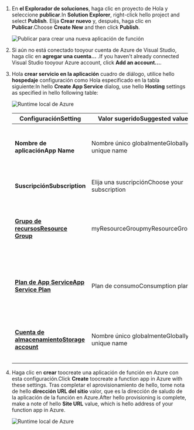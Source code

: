 1. <span data-ttu-id="4a228-101">En **el Explorador de soluciones**, haga clic en proyecto de Hola y seleccione **publicar**.</span><span class="sxs-lookup"><span data-stu-id="4a228-101">In **Solution Explorer**, right-click hello project and select **Publish**.</span></span> <span data-ttu-id="4a228-102">Elija **Crear nuevo** y, después, haga clic en **Publicar**.</span><span class="sxs-lookup"><span data-stu-id="4a228-102">Choose **Create New**  and then click **Publish**.</span></span> 

    ![Publicar para crear una nueva aplicación de función](./media/functions-vstools-publish/functions-vstools-publish-new-function-app.png)

2. <span data-ttu-id="4a228-104">Si aún no está conectado tooyour cuenta de Azure de Visual Studio, haga clic en **agregar una cuenta...** .</span><span class="sxs-lookup"><span data-stu-id="4a228-104">If you haven't already connected Visual Studio tooyour Azure account, click **Add an account...**.</span></span>  

3. <span data-ttu-id="4a228-105">Hola **crear servicio en la aplicación** cuadro de diálogo, utilice hello **hospedaje** configuración como Hola especificado en la tabla siguiente:</span><span class="sxs-lookup"><span data-stu-id="4a228-105">In hello **Create App Service** dialog, use hello **Hosting** settings as specified in hello following table:</span></span> 

    ![Runtime local de Azure](./media/functions-vstools-publish/functions-vstools-publish.png)

    | <span data-ttu-id="4a228-107">Configuración</span><span class="sxs-lookup"><span data-stu-id="4a228-107">Setting</span></span>      | <span data-ttu-id="4a228-108">Valor sugerido</span><span class="sxs-lookup"><span data-stu-id="4a228-108">Suggested value</span></span>  | <span data-ttu-id="4a228-109">Descripción</span><span class="sxs-lookup"><span data-stu-id="4a228-109">Description</span></span>                                |
    | ------------ |  ------- | -------------------------------------------------- |
    | <span data-ttu-id="4a228-110">**Nombre de aplicación**</span><span class="sxs-lookup"><span data-stu-id="4a228-110">**App Name**</span></span> | <span data-ttu-id="4a228-111">Nombre único globalmente</span><span class="sxs-lookup"><span data-stu-id="4a228-111">Globally unique name</span></span> | <span data-ttu-id="4a228-112">Nombre que identifica de forma única la nueva aplicación de función.</span><span class="sxs-lookup"><span data-stu-id="4a228-112">Name that uniquely identifies your new function app.</span></span> |
    | <span data-ttu-id="4a228-113">**Suscripción**</span><span class="sxs-lookup"><span data-stu-id="4a228-113">**Subscription**</span></span> | <span data-ttu-id="4a228-114">Elija una suscripción</span><span class="sxs-lookup"><span data-stu-id="4a228-114">Choose your subscription</span></span> | <span data-ttu-id="4a228-115">Hola toouse de suscripción de Azure.</span><span class="sxs-lookup"><span data-stu-id="4a228-115">hello Azure subscription toouse.</span></span> |
    | <span data-ttu-id="4a228-116">**[Grupo de recursos](../articles/azure-resource-manager/resource-group-overview.md)**</span><span class="sxs-lookup"><span data-stu-id="4a228-116">**[Resource Group](../articles/azure-resource-manager/resource-group-overview.md)**</span></span> | <span data-ttu-id="4a228-117">myResourceGroup</span><span class="sxs-lookup"><span data-stu-id="4a228-117">myResourceGroup</span></span> |  <span data-ttu-id="4a228-118">Nombre del recurso de hello agrupar en qué toocreate la aplicación de la función.</span><span class="sxs-lookup"><span data-stu-id="4a228-118">Name of hello resource group in which toocreate your function app.</span></span> |
    | <span data-ttu-id="4a228-119">**[Plan de App Service](../articles/azure-functions/functions-scale.md)**</span><span class="sxs-lookup"><span data-stu-id="4a228-119">**[App Service Plan](../articles/azure-functions/functions-scale.md)**</span></span> | <span data-ttu-id="4a228-120">Plan de consumo</span><span class="sxs-lookup"><span data-stu-id="4a228-120">Consumption plan</span></span> | <span data-ttu-id="4a228-121">Realizar seguro hello toochoose **consumo** en **tamaño** cuando se crea un nuevo plan.</span><span class="sxs-lookup"><span data-stu-id="4a228-121">Make sure toochoose hello **Consumption** under **Size** when you create a new plan.</span></span>  |
    | <span data-ttu-id="4a228-122">**[Cuenta de almacenamiento](../articles/storage/common/storage-create-storage-account.md#create-a-storage-account)**</span><span class="sxs-lookup"><span data-stu-id="4a228-122">**[Storage account](../articles/storage/common/storage-create-storage-account.md#create-a-storage-account)**</span></span> | <span data-ttu-id="4a228-123">Nombre único globalmente</span><span class="sxs-lookup"><span data-stu-id="4a228-123">Globally unique name</span></span> | <span data-ttu-id="4a228-124">Use una cuenta de almacenamiento existente o crear una nueva.</span><span class="sxs-lookup"><span data-stu-id="4a228-124">Use an existing storage account or create a new one.</span></span>   |

4. <span data-ttu-id="4a228-125">Haga clic en **crear** toocreate una aplicación de función en Azure con esta configuración.</span><span class="sxs-lookup"><span data-stu-id="4a228-125">Click **Create** toocreate a function app in Azure with these settings.</span></span> <span data-ttu-id="4a228-126">Tras completar el aprovisionamiento de hello, tome nota de hello **dirección URL del sitio** valor, que es la dirección de saludo de la aplicación de la función en Azure.</span><span class="sxs-lookup"><span data-stu-id="4a228-126">After hello provisioning is complete, make a note of hello **Site URL** value, which is hello address of your function app in Azure.</span></span> 

    ![Runtime local de Azure](./media/functions-vstools-publish/functions-vstools-publish-profile.png)

